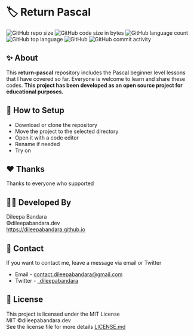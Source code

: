 # 🏷️ Return Pascal

<!-- ![pascal Logo](https://img.icons8.com/color/98/000000/pascal.png) -->


![GitHub repo size](https://img.shields.io/github/repo-size/dileepabandara/return-pascal?color=red&label=repository%20size)
![GitHub code size in bytes](https://img.shields.io/github/languages/code-size/dileepabandara/return-pascal?color=red)
![GitHub language count](https://img.shields.io/github/languages/count/dileepabandara/return-pascal)
![GitHub top language](https://img.shields.io/github/languages/top/dileepabandara/return-pascal)
![GitHub](https://img.shields.io/github/license/dileepabandara/return-pascal?color=yellow)
![GitHub commit activity](https://img.shields.io/github/commit-activity/m/dileepabandara/return-pascal?color=brightgreen&label=commits)

## ✨ About

This **return-pascal** repository includes the Pascal beginner level lessons that I have covered so far. Everyone is welcome to learn and share these codes. **This project has been developed as an open source project for educational purposes.**

## 🍃 How to Setup

- Download or clone the repository
- Move the project to the selected directory
- Open it with a code editor
- Rename if needed
- Try on

## ❤️ Thanks

Thanks to everyone who supported

## 👨‍💻 Developed By

Dileepa Bandara  
©dileepabandara.dev  
https://dileepabandara.github.io

## 💬 Contact

If you want to contact me, leave a message via email or Twitter

- Email - <contact.dileepabandara@gmail.com>
- Twitter - [_dileepabandara](https://twitter.com/_dileepabandara)

## 📜 License

This project is licensed under the MIT License  
MIT ©dileepabandara.dev  
See the license file for more details [LICENSE.md](https://github.com/dileepabandara/return-pascal/blob/main/LICENSE)
